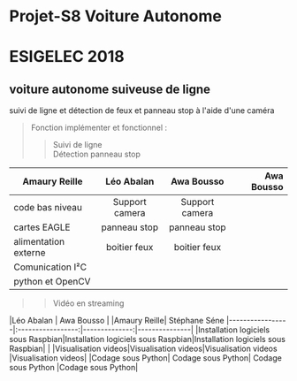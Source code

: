 # Projet-S8 Voiture Autonome

# ESIGELEC 2018


## voiture autonome suiveuse de ligne

suivi de ligne et détection de feux et panneau stop à l'aide d'une caméra



>Fonction implémenter et fonctionnel : 
>>Suivi de ligne                                     
>>Détection panneau stop



 



|  Amaury Reille        | Léo Abalan           | Awa Bousso  | Awa Bousso  |
| ------------- |:-------------:| :-----:| -----:|
| code bas niveau      | Support camera | Support camera |     |
| cartes EAGLE      | panneau stop      |   panneau stop |     |
| alimentation externe | boitier feux      |    boitier feux |     |
| Comunication I²C      |       |    |     |
| python et OpenCV      |       |    |     |


>>Vidéo en streaming

|Léo Abalan           |   Awa Bousso   |    |Amaury Reille| Stéphane Séne
|-----------------|:-----------------:|--------------:|---------------|
|Installation logiciels sous Raspbian|Installation logiciels sous Raspbian|Installation logiciels sous Raspbian|         |
|Visualisation videos|Visualisation videos|Visualisation videos     |Visualisation videos|
|Codage sous Python|    Codage sous Python|    Codage sous Python   |Codage sous Python|
